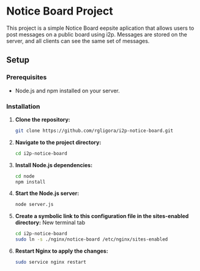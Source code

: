 
# Notice Board Project

This project is a simple Notice Board eepsite aplication that allows users to post messages on a public board using i2p. Messages are stored on the server, and all clients can see the same set of messages.

## Setup

### Prerequisites

- Node.js and npm installed on your server.

### Installation

1. **Clone the repository:**

   ```bash
   git clone https://github.com/rgligora/i2p-notice-board.git

2. **Navigate to the project directory:**
    ```bash
   cd i2p-notice-board

3. **Install Node.js dependencies:**
   ```bash
   cd node
   npm install

4. **Start the Node.js server:**
   ```bash
   node server.js

5. **Create a symbolic link to this configuration file in the sites-enabled directory:**
   New terminal tab
   ```bash
   cd i2p-notice-board
   sudo ln -s ./nginx/notice-board /etc/nginx/sites-enabled

6. **Restart Nginx to apply the changes:**
   ```bash
   sudo service nginx restart


